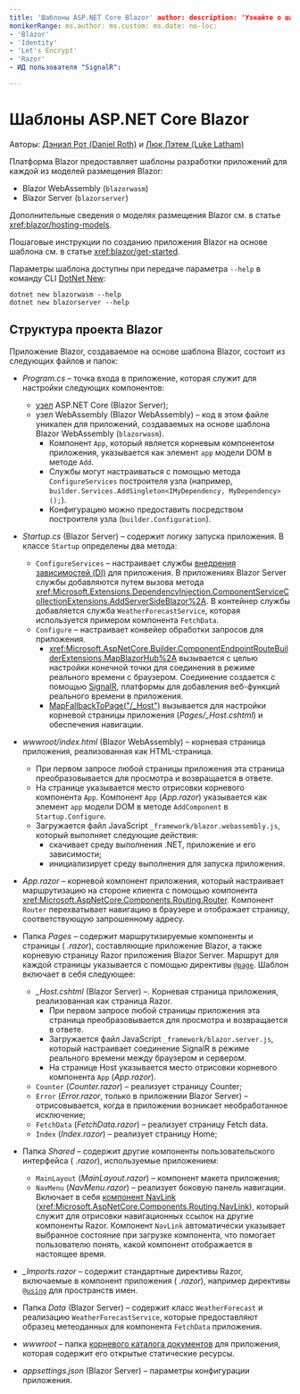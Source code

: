 ```yaml
---
title: 'Шаблоны ASP.NET Core Blazor' author: description: 'Узнайте о шаблонах приложений Blazor и структуре проекта Blazor в ASP.NET Core.'
monikerRange: ms.author: ms.custom: ms.date: no-loc:
- 'Blazor'
- 'Identity'
- 'Let's Encrypt'
- 'Razor'
- ИД пользователя "SignalR": 

---
```

# <a name="aspnet-core-blazor-templates"></a>Шаблоны ASP.NET Core Blazor

Авторы: [Дэниэл Рот (Daniel Roth)](https://github.com/danroth27) и [Люк Лэтем (Luke Latham)](https://github.com/guardrex)

Платформа Blazor предоставляет шаблоны разработки приложений для каждой из моделей размещения Blazor:

* Blazor WebAssembly (`blazorwasm`)
* Blazor Server (`blazorserver`)

Дополнительные сведения о моделях размещения Blazor см. в статье <xref:blazor/hosting-models>.

Пошаговые инструкции по созданию приложения Blazor на основе шаблона см. в статье <xref:blazor/get-started>.

Параметры шаблона доступны при передаче параметра `--help` в команду CLI [DotNet New](/dotnet/core/tools/dotnet-new):

```dotnetcli
dotnet new blazorwasm --help
dotnet new blazorserver --help
```

## <a name="blazor-project-structure"></a>Структура проекта Blazor

Приложение Blazor, создаваемое на основе шаблона Blazor, состоит из следующих файлов и папок:

* *Program.cs* &ndash; точка входа в приложение, которая служит для настройки следующих компонентов:

  * [узел](xref:fundamentals/host/generic-host) ASP.NET Core (Blazor Server);
  * узел WebAssembly (Blazor WebAssembly) &ndash; код в этом файле уникален для приложений, создаваемых на основе шаблона Blazor WebAssembly (`blazorwasm`).
    * Компонент `App`, который является корневым компонентом приложения, указывается как элемент `app` модели DOM в методе `Add`.
    * Службы могут настраиваться с помощью метода `ConfigureServices` построителя узла (например, `builder.Services.AddSingleton<IMyDependency, MyDependency>();`).
    * Конфигурацию можно предоставить посредством построителя узла (`builder.Configuration`).

* *Startup.cs* (Blazor Server) &ndash; содержит логику запуска приложения. В классе `Startup` определены два метода:

  * `ConfigureServices` &ndash; настраивает службы [внедрения зависимостей (DI)](xref:fundamentals/dependency-injection) для приложения. В приложениях Blazor Server службы добавляются путем вызова метода <xref:Microsoft.Extensions.DependencyInjection.ComponentServiceCollectionExtensions.AddServerSideBlazor%2A>. В контейнер службы добавляется служба `WeatherForecastService`, которая используется примером компонента `FetchData`.
  * `Configure` &ndash; настраивает конвейер обработки запросов для приложения.
    * <xref:Microsoft.AspNetCore.Builder.ComponentEndpointRouteBuilderExtensions.MapBlazorHub%2A> вызывается с целью настройки конечной точки для соединения в режиме реального времени с браузером. Соединение создается с помощью [SignalR](xref:signalr/introduction), платформы для добавления веб-функций реального времени в приложения.
    * [MapFallbackToPage("/_Host")](xref:Microsoft.AspNetCore.Builder.RazorPagesEndpointRouteBuilderExtensions.MapFallbackToPage*) вызывается для настройки корневой страницы приложения (*Pages/_Host.cshtml*) и обеспечения навигации.

* *wwwroot/index.html* (Blazor WebAssembly) &ndash; корневая страница приложения, реализованная как HTML-страница.
  * При первом запросе любой страницы приложения эта страница преобразовывается для просмотра и возвращается в ответе.
  * На странице указывается место отрисовки корневого компонента `App`. Компонент `App` (*App.razor*) указывается как элемент `app` модели DOM в методе `AddComponent` в `Startup.Configure`.
  * Загружается файл JavaScript `_framework/blazor.webassembly.js`, который выполняет следующие действия:
    * скачивает среду выполнения .NET, приложение и его зависимости;
    * инициализирует среду выполнения для запуска приложения.

* *App.razor* &ndash; корневой компонент приложения, который настраивает маршрутизацию на стороне клиента с помощью компонента <xref:Microsoft.AspNetCore.Components.Routing.Router>. Компонент `Router` перехватывает навигацию в браузере и отображает страницу, соответствующую запрошенному адресу.

* Папка *Pages* &ndash; содержит маршрутизируемые компоненты и страницы ( *.razor*), составляющие приложение Blazor, а также корневую страницу Razor приложения Blazor Server. Маршрут для каждой страницы указывается с помощью директивы [`@page`](xref:mvc/views/razor#page). Шаблон включает в себя следующее:
  * *_Host.cshtml* (Blazor Server) &ndash;. Корневая страница приложения, реализованная как страница Razor.
    * При первом запросе любой страницы приложения эта страница преобразовывается для просмотра и возвращается в ответе.
    * Загружается файл JavaScript `_framework/blazor.server.js`, который настраивает соединение SignalR в режиме реального времени между браузером и сервером.
    * На странице Host указывается место отрисовки корневого компонента `App` (*App.razor*).
  * `Counter` (*Counter.razor*) &ndash; реализует страницу Counter;
  * `Error` (*Error.razor*, только в приложении Blazor Server) &ndash; отрисовывается, когда в приложении возникает необработанное исключение;
  * `FetchData` (*FetchData.razor*) &ndash; реализует страницу Fetch data.
  * `Index` (*Index.razor*) &ndash; реализует страницу Home;

* Папка *Shared* &ndash; содержит другие компоненты пользовательского интерфейса ( *.razor*), используемые приложением:
  * `MainLayout` (*MainLayout.razor*) &ndash; компонент макета приложения;
  * `NavMenu` (*NavMenu.razor*) &ndash; реализует боковую панель навигации. Включает в себя [компонент NavLink](xref:blazor/routing#navlink-component) (<xref:Microsoft.AspNetCore.Components.Routing.NavLink>), который служит для отрисовки навигационных ссылок на другие компоненты Razor. Компонент `NavLink` автоматически указывает выбранное состояние при загрузке компонента, что помогает пользователю понять, какой компонент отображается в настоящее время.

* *_Imports.razor* &ndash; содержит стандартные директивы Razor, включаемые в компонент приложения ( *.razor*), например директивы [`@using`](xref:mvc/views/razor#using) для пространств имен.

* Папка *Data* (Blazor Server) &ndash; содержит класс `WeatherForecast` и реализацию `WeatherForecastService`, которые предоставляют образец метеоданных для компонента `FetchData` приложения.

* *wwwroot* &ndash; папка [корневого каталога документов](xref:fundamentals/index#web-root) для приложения, которая содержит его открытые статические ресурсы.

* *appsettings.json* (Blazor Server) &ndash; параметры конфигурации приложения.
